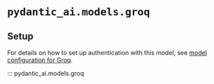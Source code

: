 # `pydantic_ai.models.groq`

## Setup

For details on how to set up authentication with this model, see [model configuration for Groq](../../install.md#groq).

::: pydantic_ai.models.groq
